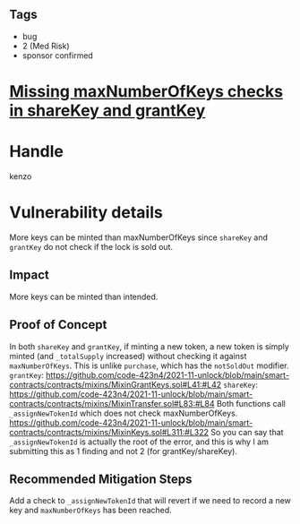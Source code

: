 ## Tags

- bug
- 2 (Med Risk)
- sponsor confirmed

# [Missing maxNumberOfKeys checks in shareKey and grantKey](https://github.com/code-423n4/2021-11-unlock-findings/issues/55) 

# Handle

kenzo


# Vulnerability details

More keys can be minted than maxNumberOfKeys since `shareKey` and `grantKey` do not check if the lock is sold out.

## Impact
More keys can be minted than intended.

## Proof of Concept
In both `shareKey` and `grantKey`, if minting a new token, a new token is simply minted (and `_totalSupply` increased) without checking it against `maxNumberOfKeys`.
This is unlike `purchase`, which has the `notSoldOut` modifier.
`grantKey`:
https://github.com/code-423n4/2021-11-unlock/blob/main/smart-contracts/contracts/mixins/MixinGrantKeys.sol#L41:#L42
`shareKey`:
https://github.com/code-423n4/2021-11-unlock/blob/main/smart-contracts/contracts/mixins/MixinTransfer.sol#L83:#L84
Both functions call `_assignNewTokenId` which does not check maxNumberOfKeys. 
https://github.com/code-423n4/2021-11-unlock/blob/main/smart-contracts/contracts/mixins/MixinKeys.sol#L311:#L322
So you can say that `_assignNewTokenId` is actually the root of the error, and this is why I am submitting this as 1 finding and not 2 (for grantKey/shareKey).

## Recommended Mitigation Steps
Add a check to `_assignNewTokenId` that will revert if we need to record a new key and `maxNumberOfKeys` has been reached.

